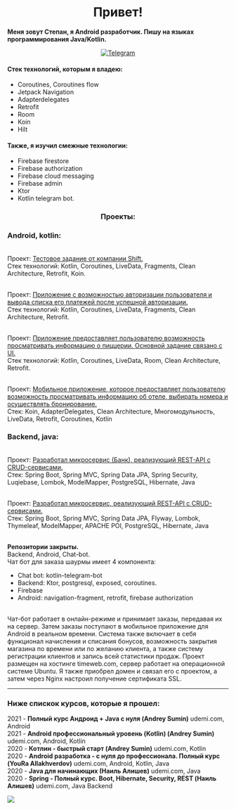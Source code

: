 
<div id="header" align="center">
<h1>Привет!</h1>
</div>

__Меня зовут Степан, я Android разработчик. Пишу на языках программирования Java/Kotlin.__

<div style="text-align: center;">
    <a href="https://t.me/StepanWxW" style="display: inline-block;">
        <img src="https://img.shields.io/badge/Telegram-blue?style=for-the-badge&logo=telegram&logoColor=white" alt="Telegram"/>
    </a>
</div>

<H4> Стек технологий, которым я владею:</H4>

* Coroutines, Coroutines flow
* Jetpack Navigation
* Adapterdelegates
* Retrofit
* Room
* Koin
* Hilt

<H4>Также, я изучил смежные технологии:</H5>

* Firebase firestore
* Firebase authorization
* Firebase cloud messaging
* Firebase admin
* Ktor
* Kotlin telegram bot.

<div id="header" align="center">
<h3>Проекты:</h3>
</div>

### Android, kotlin: ####

<br>Проект: [Тестовое задание от компании Shift.](https://github.com/StepanWxW/Shift)
<br>Стек технологий: Kotlin, Coroutines, LiveData, Fragments, Clean Architecture, Retrofit, Koin.

<br>Проект: [Приложение с возможностью авторизации пользователя и вывода списка его платежей после успешной авторизации.](https://github.com/StepanWxW/ListPay)
<br>Стек технологий: Kotlin, Coroutines, LiveData, Fragments, Clean Architecture, Retrofit.

<br>Проект: [Приложение предоставляет пользователю возможность просматривать информацию о пиццерии. Основной задание связано с UI.](https://github.com/StepanWxW/Pizza)
<br>Стек технологий: Kotlin, Coroutines, LiveData, Room, Clean Architecture, Retrofit.

<br>Проект: [Мобильное приложение, которое предоставляет пользователю возможность просматривать информацию об отеле, выбирать номера и осуществлять бронирование.](https://github.com/StepanWxW/Hotel)
<br>Стек: Koin, AdapterDelegates, Clean Architecture, Многомодульность, LiveData, Retrofit, Coroutines, Kotlin

### Backend, java: ###

<br>Проект: [Разработал микросервис (Банк), реализующий REST-API с CRUD-сервисами.](https://github.com/StepanWxW/bankproject/tree/master/bankproject)
<br>Стек: Spring Boot, Spring MVC, Spring Data JPA, Spring Security, Luqiebase, Lombok, ModelMapper, PostgreSQL, Hibernate, Java

<br>Проект: [Разработал микросервис, реализующий REST-API с CRUD-сервисами.](https://github.com/StepanWxW/CourseModel)
<br>Стек: Spring Boot, Spring MVC, Spring Data JPA, Flyway, Lombok, Thymeleaf, ModelMapper, APACHE POI, PostgreSQL, Hibernate, Java


<br>__Репозитории закрыты.__
<br>Backend, Android, Chat-bot.
<br>Чат бот для заказа шаурмы имеет 4 компонента:
- Chat bot: kotlin-telegram-bot
- Backend: Ktor, postgresql, exposed, coroutines.
- Firebase
- Android: navigation-fragment, retrofit, firebase authorization

<br> Чат-бот работает в онлайн-режиме и принимает заказы, передавая их на сервер. Затем заказы поступают в мобильное приложение для Android в реальном времени. Система также включает в себя функционал начисления и списания бонусов, возможность закрытия магазина по времени или по желанию клиента, а также систему регистрации клиентов и запись всей статистики продаж. Проект размещен на хостинге timeweb.com, сервер работает на операционной системе Ubuntu. Я также приобрел домен и связал его с проектом, а затем через Nginx настроил получение сертификата SSL.

---
### Ниже спискок курсов, которые я прошел: ###

2021 - __Полный курс Андроид + Java с нуля (Andrey Sumin)__ udemi.com, Android
<br>2021 - __Android профессиональный уровень (Kotlin) (Andrey Sumin)__ udemi.com, Android, Kotlin
<br>2020 - __Котлин - быстрый старт (Andrey Sumin)__ udemi.com, Kotlin
<br>2020 - __Android разработка - с нуля до профессионала. Полный курс (YouRa Allakhverdov)__ udemi.com, Android, Kotlin, Java
<br>2020 - __Java для начинающих (Наиль Алишев)__ udemi.com, Java
<br>2020 - __Spring - Полный курс. Boot, Hibernate, Security, REST (Наиль Алишев)__ udemi.com, Java Backend



![](https://github-profile-summary-cards.vercel.app/api/cards/repos-per-language?username=StepanWxW&theme=solarized_dark)
